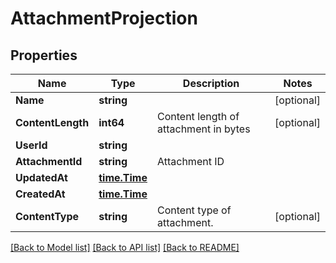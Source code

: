 # AttachmentProjection

## Properties

Name | Type | Description | Notes
------------ | ------------- | ------------- | -------------
**Name** | **string** |  | [optional] 
**ContentLength** | **int64** | Content length of attachment in bytes | [optional] 
**UserId** | **string** |  | 
**AttachmentId** | **string** | Attachment ID | 
**UpdatedAt** | [**time.Time**](time.Time) |  | 
**CreatedAt** | [**time.Time**](time.Time) |  | 
**ContentType** | **string** | Content type of attachment. | [optional] 

[[Back to Model list]](../README#documentation-for-models) [[Back to API list]](../README#documentation-for-api-endpoints) [[Back to README]](../README)


